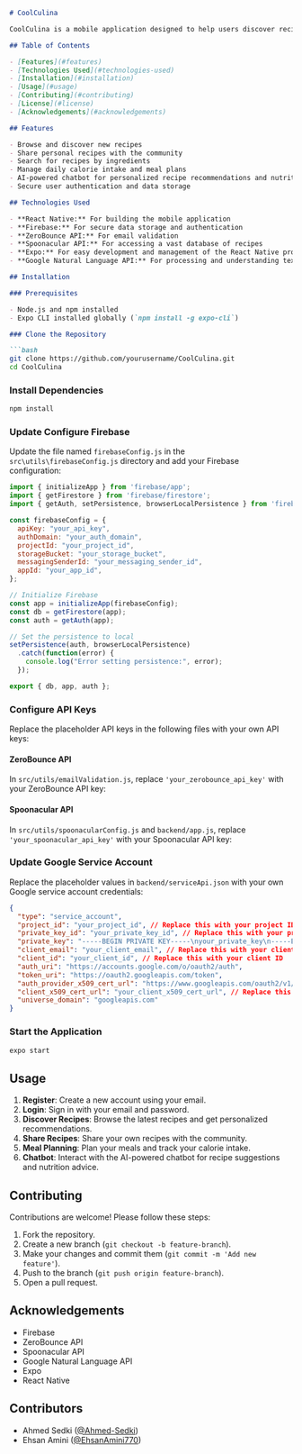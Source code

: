 ```markdown
# CoolCulina

CoolCulina is a mobile application designed to help users discover recipes, create personalized meal plans, and receive AI-based recommendations. The app offers various features such as browsing recipes, sharing personal recipes, finding recipes by ingredients, and managing daily calorie needs. Additionally, it includes a chatbot for users to interact with and receive suggestions from AI.

## Table of Contents

- [Features](#features)
- [Technologies Used](#technologies-used)
- [Installation](#installation)
- [Usage](#usage)
- [Contributing](#contributing)
- [License](#license)
- [Acknowledgements](#acknowledgements)

## Features

- Browse and discover new recipes
- Share personal recipes with the community
- Search for recipes by ingredients
- Manage daily calorie intake and meal plans
- AI-powered chatbot for personalized recipe recommendations and nutrition advice
- Secure user authentication and data storage

## Technologies Used

- **React Native:** For building the mobile application
- **Firebase:** For secure data storage and authentication
- **ZeroBounce API:** For email validation
- **Spoonacular API:** For accessing a vast database of recipes
- **Expo:** For easy development and management of the React Native project
- **Google Natural Language API:** For processing and understanding text

## Installation

### Prerequisites

- Node.js and npm installed
- Expo CLI installed globally (`npm install -g expo-cli`)

### Clone the Repository

```bash
git clone https://github.com/yourusername/CoolCulina.git
cd CoolCulina
```

### Install Dependencies

```bash
npm install
```

### Update Configure Firebase

Update the file named `firebaseConfig.js` in the `src\utils\firebaseConfig.js` directory and add your Firebase configuration:

```javascript
import { initializeApp } from 'firebase/app';
import { getFirestore } from 'firebase/firestore';
import { getAuth, setPersistence, browserLocalPersistence } from 'firebase/auth';

const firebaseConfig = {
  apiKey: "your_api_key",
  authDomain: "your_auth_domain",
  projectId: "your_project_id",
  storageBucket: "your_storage_bucket",
  messagingSenderId: "your_messaging_sender_id",
  appId: "your_app_id",
};

// Initialize Firebase
const app = initializeApp(firebaseConfig);
const db = getFirestore(app);
const auth = getAuth(app);

// Set the persistence to local
setPersistence(auth, browserLocalPersistence)
  .catch(function(error) {
    console.log("Error setting persistence:", error);
  });

export { db, app, auth };
```

### Configure API Keys

Replace the placeholder API keys in the following files with your own API keys:

#### ZeroBounce API

In `src/utils/emailValidation.js`, replace `'your_zerobounce_api_key'` with your ZeroBounce API key:

#### Spoonacular API

In `src/utils/spoonacularConfig.js` and `backend/app.js`, replace `'your_spoonacular_api_key'` with your Spoonacular API key:

### Update Google Service Account

Replace the placeholder values in `backend/serviceApi.json` with your own Google service account credentials:

```json
{
  "type": "service_account",
  "project_id": "your_project_id", // Replace this with your project ID
  "private_key_id": "your_private_key_id", // Replace this with your private key ID
  "private_key": "-----BEGIN PRIVATE KEY-----\nyour_private_key\n-----END PRIVATE KEY-----\n", // Replace this with your private key
  "client_email": "your_client_email", // Replace this with your client email
  "client_id": "your_client_id", // Replace this with your client ID
  "auth_uri": "https://accounts.google.com/o/oauth2/auth",
  "token_uri": "https://oauth2.googleapis.com/token",
  "auth_provider_x509_cert_url": "https://www.googleapis.com/oauth2/v1/certs",
  "client_x509_cert_url": "your_client_x509_cert_url", // Replace this with your client X509 cert URL
  "universe_domain": "googleapis.com"
}
```

### Start the Application

```bash
expo start
```

## Usage

1. **Register**: Create a new account using your email.
2. **Login**: Sign in with your email and password.
3. **Discover Recipes**: Browse the latest recipes and get personalized recommendations.
4. **Share Recipes**: Share your own recipes with the community.
5. **Meal Planning**: Plan your meals and track your calorie intake.
6. **Chatbot**: Interact with the AI-powered chatbot for recipe suggestions and nutrition advice.

## Contributing

Contributions are welcome! Please follow these steps:

1. Fork the repository.
2. Create a new branch (`git checkout -b feature-branch`).
3. Make your changes and commit them (`git commit -m 'Add new feature'`).
4. Push to the branch (`git push origin feature-branch`).
5. Open a pull request.


## Acknowledgements

- Firebase
- ZeroBounce API
- Spoonacular API
- Google Natural Language API
- Expo
- React Native

## Contributors

- Ahmed Sedki ([@Ahmed-Sedki](https://github.com/Ahmed-Sedki))
- Ehsan Amini ([@EhsanAmini770](https://github.com/EhsanAmini770))
```